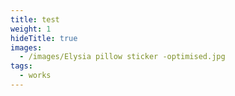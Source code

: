 ```yaml
---
title: test
weight: 1
hideTitle: true
images:
  - /images/Elysia pillow sticker -optimised.jpg
tags:
  - works
---
```


